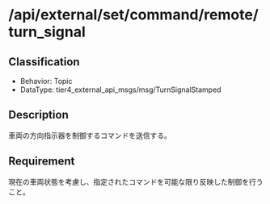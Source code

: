 # /api/external/set/command/remote/turn_signal

## Classification

- Behavior: Topic
- DataType: tier4_external_api_msgs/msg/TurnSignalStamped

## Description

車両の方向指示器を制御するコマンドを送信する。

## Requirement

現在の車両状態を考慮し、指定されたコマンドを可能な限り反映した制御を行うこと。
